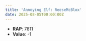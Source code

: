 ```yaml
---
title: 'Annoying Elf: ReeseMcBlox'
date: 2025-08-05T00:00:00Z
---
```

- **RAP**: 7811
- **Value**: -1
